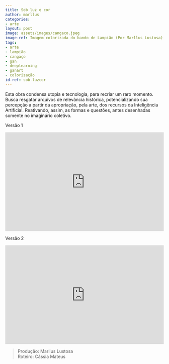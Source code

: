 ```yaml
---
title: Sob luz e cor
author: marllus
categories:
- arte
layout: post
image: assets/images/cangaco.jpeg
image-ref: Imagem colorizada do bando de Lampião (Por Marllus Lustosa)
tags:
- arte
- lampião
- cangaço
- gan
- deeplearning
- ganart
- colorização
id-ref: sob-luzcor
---
```


Esta obra condensa utopia e tecnologia, para recriar um raro momento. Busca resgatar arquivos de relevância histórica, potencializando sua percepção a partir da apropriação, pela arte, dos recursos da Inteligência Artificial. Reativando, assim, as formas e questões, antes desenhadas somente no imaginário coletivo.

Versão 1

<iframe style="width:100%;" height="315" src="https://www.youtube.com/embed/mWIN9YayQHQ" frameborder="0" allow="accelerometer; autoplay; encrypted-media; gyroscope; picture-in-picture" allowfullscreen></iframe>
<br>

Versão 2

<iframe style="width:100%;" height="315" src="https://www.youtube.com/embed/LTvyR2oCjes" frameborder="0" allow="accelerometer; autoplay; encrypted-media; gyroscope; picture-in-picture" allowfullscreen></iframe>
<br>

> Produção: Marllus Lustosa<br>Roteiro: Cássia Mateus

